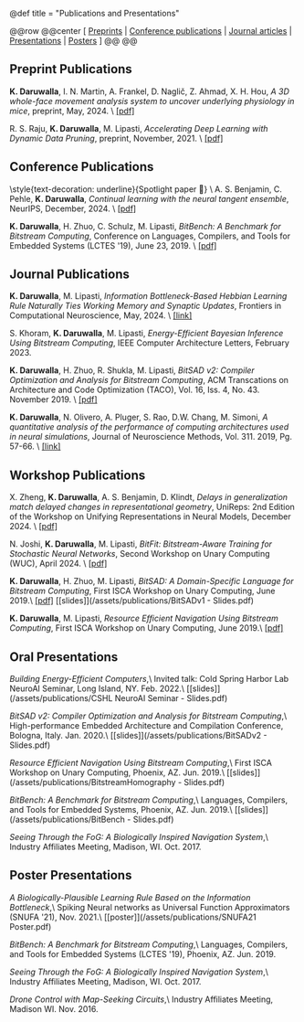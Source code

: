 @def title = "Publications and Presentations"

@@row
@@center
[
[Preprints](#preprint-publications) |
[Conference publications](#conference-publications) |
[Journal articles](#journal-publications) |
[Presentations](#oral-presentations) |
[Posters](#poster-presentations)
]
@@
@@

## Preprint Publications

**K. Daruwalla**, I. N. Martin, A. Frankel, D. Naglič, Z. Ahmad, X. H. Hou, *A 3D whole-face movement analysis system to uncover underlying physiology in mice*, preprint, May, 2024. \\
[[pdf]](https://www.biorxiv.org/content/10.1101/2024.05.07.593051v1.full.pdf)

R. S. Raju, **K. Daruwalla**, M. Lipasti, *Accelerating Deep Learning with Dynamic Data Pruning*, preprint, November, 2021. \\
[[pdf]](https://arxiv.org/pdf/2111.12621)

## Conference Publications

\style{text-decoration: underline}{Spotlight paper 🔦} \\
A. S. Benjamin, C. Pehle, **K. Daruwalla**, *Continual learning with the neural tangent ensemble*, NeurIPS, December, 2024. \\
[[pdf]](https://openreview.net/pdf?id=qOSFiJdVkZ)

**K. Daruwalla**, H. Zhuo, C. Schulz, M. Lipasti, *BitBench: A Benchmark for Bitstream Computing*, Conference on Languages, Compilers, and Tools for Embedded Systems (LCTES '19), June 23, 2019. \\
[[pdf]](https://dl.acm.org/authorize?N681037)

## Journal Publications

**K. Daruwalla**, M. Lipasti, *Information Bottleneck-Based Hebbian Learning Rule Naturally Ties Working Memory and Synaptic Updates*, Frontiers in Computational Neuroscience, May, 2024. \\
[[link]](https://www.frontiersin.org/journals/computational-neuroscience/articles/10.3389/fncom.2024.1240348/full)

S. Khoram, **K. Daruwalla**, M. Lipasti, *Energy-Efficient Bayesian Inference Using Bitstream Computing*, IEEE Computer Architecture Letters, February 2023.

**K. Daruwalla**, H. Zhuo, R. Shukla, M. Lipasti, *BitSAD v2: Compiler Optimization and Analysis for Bitstream Computing*, ACM Transcations on Architecture and Code Optimization (TACO), Vol. 16, Iss. 4, No. 43. November 2019. \\
[[pdf]](https://dl.acm.org/doi/10.1145/3364999?cid=99659434975)

**K. Daruwalla**, N. Olivero, A. Pluger, S. Rao, D.W. Chang, M. Simoni, *A quantitative analysis of the performance of computing architectures used in neural simulations*, Journal of Neuroscience Methods, Vol. 311. 2019, Pg. 57-66. \\
[[link]](http://www.sciencedirect.com/science/article/pii/S0165027018303017)

## Workshop Publications

X. Zheng, **K. Daruwalla**, A. S. Benjamin, D. Klindt, *Delays in generalization match delayed changes in representational geometry*, UniReps: 2nd Edition of the Workshop on Unifying Representations in Neural Models, December 2024. \\
[[pdf]](https://openreview.net/pdf?id=1ae108kHk2)

N. Joshi, **K. Daruwalla**, M. Lipasti, *BitFit: Bitstream-Aware Training for Stochastic Neural Networks*, Second Workshop on Unary Computing (WUC), April 2024. \\
[[pdf]](/assets/publications/BitFit.pdf)

**K. Daruwalla**, H. Zhuo, M. Lipasti, *BitSAD: A Domain-Specific Language for Bitstream Computing*, First ISCA Workshop on Unary Computing, June 2019.\\
[[pdf]](/assets/publications/BitSADv1.pdf) [[slides]](/assets/publications/BitSADv1 - Slides.pdf)

**K. Daruwalla**, M. Lipasti, *Resource Efficient Navigation Using Bitstream Computing*, First ISCA Workshop on Unary Computing, June 2019.\\
[[pdf]](/assets/publications/BitstreamHomography.pdf)

## Oral Presentations

*Building Energy-Efficient Computers*,\\
Invited talk: Cold Spring Harbor Lab NeuroAI Seminar, Long Island, NY. Feb. 2022.\\
[[slides]](/assets/publications/CSHL NeuroAI Seminar - Slides.pdf)

*BitSAD v2: Compiler Optimization and Analysis for Bitstream Computing*,\\
High-performance Embedded Architecture and Compilation Conference, Bologna, Italy. Jan. 2020.\\
[[slides]](/assets/publications/BitSADv2 - Slides.pdf)

*Resource Efficient Navigation Using Bitstream Computing*,\\
First ISCA Workshop on Unary Computing, Phoenix, AZ. Jun. 2019.\\
[[slides]](/assets/publications/BitstreamHomography - Slides.pdf)

*BitBench: A Benchmark for Bitstream Computing*,\\
Languages, Compilers, and Tools for Embedded Systems, Phoenix, AZ. Jun. 2019.\\
[[slides]](/assets/publications/BitBench - Slides.pdf)

*Seeing Through the FoG: A Biologically Inspired Navigation System*,\\
Industry Affiliates Meeting, Madison, WI. Oct. 2017.

## Poster Presentations

*A Biologically-Plausible Learning Rule Based on the Information Bottleneck*,\\
Spiking Neural networks as Universal Function Approximators (SNUFA '21), Nov. 2021.\\
[[poster]](/assets/publications/SNUFA21 Poster.pdf)

*BitBench: A Benchmark for Bitstream Computing*,\\
Languages, Compilers, and Tools for Embedded Systems (LCTES '19), Phoenix, AZ. Jun. 2019.

*Seeing Through the FoG: A Biologically Inspired Navigation System*,\\
Industry Affiliates Meeting, Madison, WI. Oct. 2017.

*Drone Control with Map-Seeking Circuits*,\\
Industry Affiliates Meeting, Madison WI. Nov. 2016.
